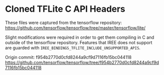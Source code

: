 # Cloned TFLite C API Headers

These files were captured from the tensorflow repository:
https://github.com/tensorflow/tensorflow/tree/master/tensorflow/lite/

Slight modifications were required in order to get them compiling in C and
outside of the tensorflow repository. Features that IREE does not support are
guarded with `IREE_BINDINGS_TFLITE_INCLUDE_UNSUPPORTED_APIS`.

Origin commit: f954b2770d0cfd8244a9cf9d7116fb15bc044118
https://github.com/tensorflow/tensorflow/tree/f954b2770d0cfd8244a9cf9d7116fb15bc044118
